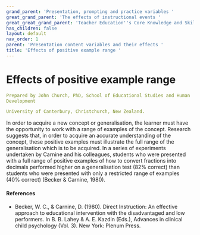 ```yaml
---
grand_parent: 'Presentation, prompting and practice variables '
great_grand_parent: 'The effects of instructional events '
great_great_grand_parent: 'Teacher Education''s Core Knowledge and Skills.'
has_children: false
layout: default
nav_order: 1
parent: 'Presentation content variables and their effects '
title: 'Effects of positive example range '
---
```

# Effects of positive example range


```yaml
Prepared by John Church, PhD, School of Educational Studies and Human
Development

University of Canterbury, Christchurch, New Zealand.
```


In order to acquire a new concept or generalisation, the learner must
have the opportunity to work with a range of examples of the concept.
Research suggests that, in order to acquire an accurate understanding of
the concept, these positive examples must illustrate the full range of
the generalisation which is to be acquired. In a series of experiments
undertaken by Carnine and his colleagues, students who were presented
with a full range of positive examples of how to convert fractions into
decimals performed higher on a generalisation test (82% correct) than
students who were presented with only a restricted range of examples
(40% correct) (Becker & Carnine, 1980).


#### References

-   Becker, W. C., & Carnine, D. (1980). Direct Instruction: An
    effective approach to educational intervention with the
    disadvantaged and low performers. In B. B. Lahey & A. E. Kazdin
    (Eds.), Advances in clinical child psychology (Vol. 3). New York:
    Plenum Press.
